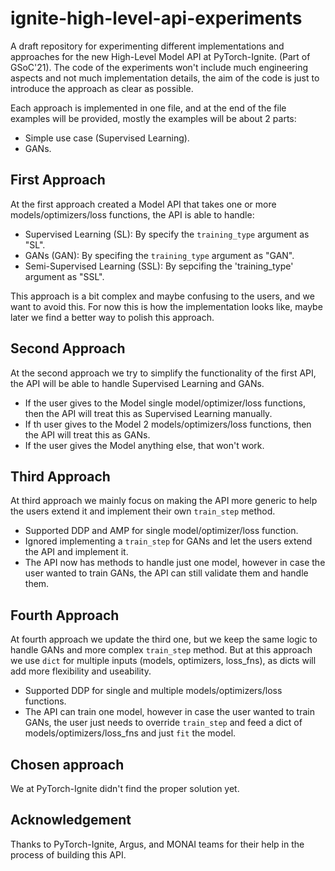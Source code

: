 # ignite-high-level-api-experiments
A draft repository for experimenting different implementations and approaches for the new High-Level Model API at PyTorch-Ignite. (Part of GSoC'21).
The code of the experiments won't include much engineering aspects and not much implementation details, the aim of the code is just to introduce the approach as clear as possible.

Each approach is implemented in one file, and at the end of the file examples will be provided, mostly the examples will be about 2 parts:
- Simple use case (Supervised Learning).
- GANs.


## First Approach
At the first approach created a Model API that takes one or more models/optimizers/loss functions, the API is able to handle: 
- Supervised Learning (SL): By specify the `training_type` argument as "SL".
- GANs (GAN): By specifing the `training_type` argument as "GAN".
- Semi-Supervised Learning (SSL): By sepcifing the 'training_type' argument as "SSL". 

This approach is a bit complex and maybe confusing to the users, and we want to avoid this.
For now this is how the implementation looks like, maybe later we find a better way to polish this approach.

## Second Approach
At the second approach we try to simplify the functionality of the first API, the API will be able to handle Supervised Learning and GANs.
- If the user gives to the Model single model/optimizer/loss functions, then the API will treat this as Supervised Learning manually.
- If th user gives to the Model 2 models/optimizers/loss functions, then the API will treat this as GANs.
- If the user gives the Model anything else, that won't work.

## Third Approach
At third approach we mainly focus on making the API more generic to help the users extend it and implement their own `train_step` method.
- Supported DDP and AMP for single model/optimizer/loss function.
- Ignored implementing a `train_step` for GANs and let the users extend the API and implement it.
- The API now has methods to handle just one model, however in case the user wanted to train GANs, the API can still validate them and handle them.

## Fourth Approach 
At fourth approach we update the third one, but we keep the same logic to handle GANs and more complex `train_step` method.
But at this approach we use `dict` for multiple inputs (models, optimizers, loss_fns), as dicts will add more flexibility and useability.
- Supported DDP for single and multiple models/optimizers/loss functions.
- The API can train one model, however in case the user wanted to train GANs, the user just needs to override `train_step` and feed a dict of models/optimizers/loss_fns and just `fit` the model.

## Chosen approach
We at PyTorch-Ignite didn't find the proper solution yet.

## Acknowledgement
Thanks to PyTorch-Ignite, Argus, and MONAI teams for their help in the process of building this API.

